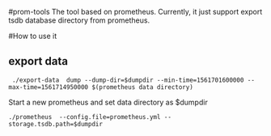 #prom-tools
The tool based on prometheus.
Currently, it just support export tsdb database directory from prometheus.

#How to use it
## export data
```$xslt
 ./export-data  dump --dump-dir=$dumpdir --min-time=1561701600000 --max-time=1561714950000 $(prometheus data directory) 
```
Start a new prometheus and set data directory as $dumpdir
```$xslt
./prometheus  --config.file=prometheus.yml --storage.tsdb.path=$dumpdir 
```